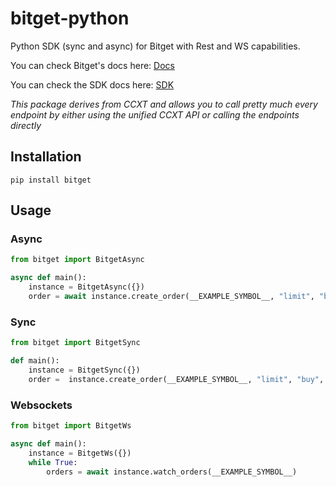 # bitget-python
Python SDK (sync and async) for Bitget with Rest and WS capabilities.

You can check Bitget's docs here: [Docs](https://ccxt.com)


You can check the SDK docs here: [SDK](https://docs.ccxt.com/#/exchanges/bitget)

*This package derives from CCXT and allows you to call pretty much every endpoint by either using the unified CCXT API or calling the endpoints directly*

## Installation

```
pip install bitget
```

## Usage

### Async

```Python
from bitget import BitgetAsync

async def main():
    instance = BitgetAsync({})
    order = await instance.create_order(__EXAMPLE_SYMBOL__, "limit", "buy", 1, 100000)
```

### Sync

```Python
from bitget import BitgetSync

def main():
    instance = BitgetSync({})
    order =  instance.create_order(__EXAMPLE_SYMBOL__, "limit", "buy", 1, 100000)
```

### Websockets

```Python
from bitget import BitgetWs

async def main():
    instance = BitgetWs({})
    while True:
        orders = await instance.watch_orders(__EXAMPLE_SYMBOL__)
```

